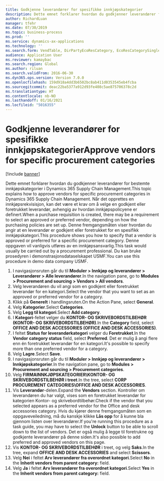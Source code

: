 ```yaml
---
title: Godkjenne leverandører for spesifikke innkjøpskategorier
description: Dette emnet forklarer hvordan du godkjenner leverandører for bestemte innkjøpskategorier i Dynamics 365 Supply Chain Management.
author: RichardLuan
manager: tfehr
ms.date: 07/30/2019
ms.topic: business-process
ms.prod: ''
ms.service: dynamics-ax-applications
ms.technology: ''
ms.search.form: VendTable, DirPartyEcoResCategory, EcoResCategorySingleLookup, ProcCategoryHierarchyManagement
audience: Application User
ms.reviewer: kamaybac
ms.search.region: Global
ms.author: riluan
ms.search.validFrom: 2016-06-30
ms.dyn365.ops.version: Version 7.0.0
ms.openlocfilehash: 159d918a4dd3b6502bc8ab411d0353545eb4fcba
ms.sourcegitcommit: deac22ba5377a912d93fe408c5ae875706378c2d
ms.translationtype: HT
ms.contentlocale: nb-NO
ms.lasthandoff: 01/16/2021
ms.locfileid: "5016355"
---
```

# <a name="approve-vendors-for-specific-procurement-categories"></a><span data-ttu-id="cf966-103">Godkjenne leverandører for spesifikke innkjøpskategorier</span><span class="sxs-lookup"><span data-stu-id="cf966-103">Approve vendors for specific procurement categories</span></span>

[!include [banner](../../includes/banner.md)]

<span data-ttu-id="cf966-104">Dette emnet forklarer hvordan du godkjenner leverandører for bestemte innkjøpskategorier i Dynamics 365 Supply Chain Management.</span><span class="sxs-lookup"><span data-stu-id="cf966-104">This topic explains how to approve vendors for specific procurement categories in Dynamics 365 Supply Chain Management.</span></span> <span data-ttu-id="cf966-105">Når det opprettes en innkjøpsrekvisisjon, kan det være et krav om å velge en godkjent eller foretrukket leverandør, avhengig av hvordan innkjøpspolicyene er definert.</span><span class="sxs-lookup"><span data-stu-id="cf966-105">When a purchase requisition is created, there may be a requirement to select an approved or preferred vendor, depending on how the purchasing policies are set up.</span></span> <span data-ttu-id="cf966-106">Denne fremgangsmåten viser hvordan du angir at en leverandør er godkjent eller foretrukket for en spesifikk innkjøpskategori.</span><span class="sxs-lookup"><span data-stu-id="cf966-106">This procedure shows you how to specify that a vendor is approved or preferred for a specific procurement category.</span></span> <span data-ttu-id="cf966-107">Denne oppgaven vil vanligvis utføres av en innkjøpsansvarlig.</span><span class="sxs-lookup"><span data-stu-id="cf966-107">This task would usually be carried out by a procurement professional.</span></span> <span data-ttu-id="cf966-108">Du kan bruke prosedyren i demonstrasjonsdataselskapet USMF.</span><span class="sxs-lookup"><span data-stu-id="cf966-108">You can use this procedure in demo data company USMF.</span></span>

1. <span data-ttu-id="cf966-109">I navigasjonsruten går du til **Moduler > Innkjøp og leverandører > Leverandører > Alle leverandører**.</span><span class="sxs-lookup"><span data-stu-id="cf966-109">In the navigation pane, go to **Modules > Procurement and sourcing > Vendors > All vendors**.</span></span>
2. <span data-ttu-id="cf966-110">Velg leverandøren du vil angi som en godkjent eller foretrukket leverandør for en kategori.</span><span class="sxs-lookup"><span data-stu-id="cf966-110">Select the vendor that you want to set as an approved or preferred vendor for a category.</span></span>
3. <span data-ttu-id="cf966-111">Klikk på **Generelt** i handlingsruten.</span><span class="sxs-lookup"><span data-stu-id="cf966-111">On the Action Pane, select **General**.</span></span>
4. <span data-ttu-id="cf966-112">Velg **Kategorier**.</span><span class="sxs-lookup"><span data-stu-id="cf966-112">Select **Categories**.</span></span>
5. <span data-ttu-id="cf966-113">Velg **Legg til kategori**.</span><span class="sxs-lookup"><span data-stu-id="cf966-113">Select **Add category**.</span></span>
6. <span data-ttu-id="cf966-114">I **Kategori**-feltet velger du **KONTOR- OG SKRIVEBORDSTILBEHØR (KONTOR- OG SKRIVEBORDSTILBEHØR)**.</span><span class="sxs-lookup"><span data-stu-id="cf966-114">In the **Category** field, select **OFFICE AND DESK ACCESSORIES (OFFICE AND DESK ACCESSORIES)**.</span></span>
7. <span data-ttu-id="cf966-115">I feltet **Status for leverandørkategori** velger du **Foretrukket**.</span><span class="sxs-lookup"><span data-stu-id="cf966-115">In the **Vendor category status** field, select **Preferred**.</span></span> <span data-ttu-id="cf966-116">Det er mulig å angi flere enn én foretrukket leverandør for en kategori.</span><span class="sxs-lookup"><span data-stu-id="cf966-116">It's possible to specify more than one preferred vendor for a category.</span></span>  
8. <span data-ttu-id="cf966-117">Velg **Lagre**.</span><span class="sxs-lookup"><span data-stu-id="cf966-117">Select **Save**.</span></span>
9. <span data-ttu-id="cf966-118">I navigasjonsruten går du til **Moduler > Innkjøp og leverandører > Innkjøpskategorier**.</span><span class="sxs-lookup"><span data-stu-id="cf966-118">In the navigation pane, go to **Modules > Procurement and sourcing > Procurement categories**.</span></span>
10. <span data-ttu-id="cf966-119">Velg **FIRMAINNKJØPSKATEGORIER\KONTOR- OG SKRIVEBORDSTILBEHØR i treet**.</span><span class="sxs-lookup"><span data-stu-id="cf966-119">In the tree, select **CORP PROCUREMENT CATEGORIES\OFFICE AND DESK ACCESSORIES**.</span></span>
11. <span data-ttu-id="cf966-120">Vis **Leverandør**-delen.</span><span class="sxs-lookup"><span data-stu-id="cf966-120">Expand the **Vendors** section.</span></span> <span data-ttu-id="cf966-121">Kontroller om leverandøren du har valgt, vises som en foretrukket leverandør for kategorien Kontor- og skrivebordtilbehør.</span><span class="sxs-lookup"><span data-stu-id="cf966-121">Check if the vendor that you selected appears as a preferred vendor for the Office and desk accessories category.</span></span> <span data-ttu-id="cf966-122">Hvis du kjører denne fremgangsmåten som en oppgaveveiledning, må du kanskje klikke **Lås opp** for å kunne bla gjennom listen over leverandører.</span><span class="sxs-lookup"><span data-stu-id="cf966-122">If you're running this procedure as a task guide, you may have to select the **Unlock** button to be able to scroll down to the list of vendors.</span></span>  <span data-ttu-id="cf966-123">Det er også mulig å legge til foretrukne og godkjente leverandører på denne siden.</span><span class="sxs-lookup"><span data-stu-id="cf966-123">It's also possible to add preferred and approved vendors on this page.</span></span>  
12. <span data-ttu-id="cf966-124">Vis **KONTOR- OG SKRIVEBORDSTILBEHØR** i treet, og velg **Saks**.</span><span class="sxs-lookup"><span data-stu-id="cf966-124">In the tree, expand **OFFICE AND DESK ACCESSORIES** and select **Scissors**.</span></span>
13. <span data-ttu-id="cf966-125">Velg **Nei** i feltet **Arv leverandører fra overordnet kategori**.</span><span class="sxs-lookup"><span data-stu-id="cf966-125">Select **No** in the **Inherit vendors from parent category:** field.</span></span>
14. <span data-ttu-id="cf966-126">Velg **Ja** i feltet **Arv leverandører fra overordnet kategori**.</span><span class="sxs-lookup"><span data-stu-id="cf966-126">Select **Yes** in the **Inherit vendors from parent category:** field.</span></span>

